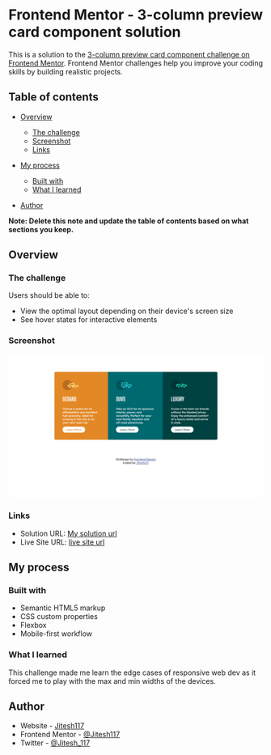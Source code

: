 # Frontend Mentor - 3-column preview card component solution

This is a solution to the [3-column preview card component challenge on Frontend Mentor](https://www.frontendmentor.io/challenges/3column-preview-card-component-pH92eAR2-). Frontend Mentor challenges help you improve your coding skills by building realistic projects. 

## Table of contents

- [Overview](#overview)
  - [The challenge](#the-challenge)
  - [Screenshot](#screenshot)
  - [Links](#links)
- [My process](#my-process)
  - [Built with](#built-with)
  - [What I learned](#what-i-learned)

- [Author](#author)


**Note: Delete this note and update the table of contents based on what sections you keep.**

## Overview

### The challenge

Users should be able to:

- View the optimal layout depending on their device's screen size
- See hover states for interactive elements

### Screenshot

![screenshot](./images/screenshot.png)


### Links

- Solution URL: [My solution url](https://www.frontendmentor.io/solutions/3columnpreviewcardcomponent-solution-4SOZIrJ4z)
- Live Site URL: [live site url](http://jitesh117.me/3-column-preview/)

## My process

### Built with

- Semantic HTML5 markup
- CSS custom properties
- Flexbox
- Mobile-first workflow


### What I learned

This challenge made me learn the edge cases of responsive web dev as it forced me to play with the max and min widths of the devices.





## Author

- Website - [Jitesh117](https://jitesh117.me/)
- Frontend Mentor - [@Jitesh117](https://www.frontendmentor.io/profile/Jitesh117)
- Twitter - [@Jitesh_117](https://www.twitter.com/Jitesh_117)


